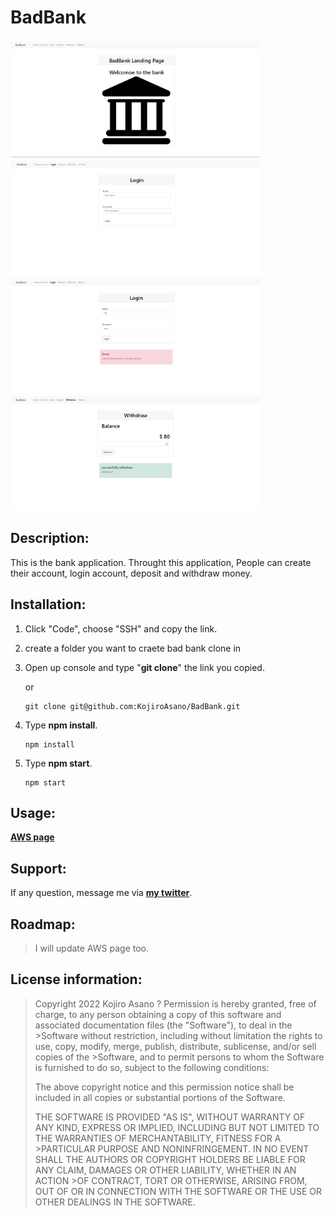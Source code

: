 # BadBank

<div>
<img src = "badbank1.png" width = '400'/> <img src = "badbank2.png" width = '400'/>
</div>
<div>
<img src = "badbank3.png" width = '400'/> <img src = "badbank4.png" width = '400'/>
</div>

## Description:
  This is the bank application. Throught this application, People can create their account, login account, deposit and withdraw money. 
  
## Installation:
  1. Click "Code", choose "SSH" and copy the link.
  2.  create a folder you want to craete bad bank clone in
  3. Open up console and type "**git clone**" the link you copied.
     
     or
     ```console
     git clone git@github.com:KojiroAsano/BadBank.git
     ```
  4. Type **npm install**.
     ```console
     npm install
     ```
  5. Type **npm start**.
     ```console
     npm start
     ```

  
## Usage:
**[AWS page](https://kojiro-asanobankingapplication.s3.amazonaws.com/index.html)**
  
## Support:
  If any question, message me via **[my twitter](https://twitter.com/Kojiro38895598)**.
  
## Roadmap:
  > I will update AWS page too.
  
## License information: 

>Copyright 2022 Kojiro Asano
?
>Permission is hereby granted, free of charge, to any person obtaining a copy of this software and associated documentation files (the "Software"), to deal in the >Software without restriction, including without limitation the rights to use, copy, modify, merge, publish, distribute, sublicense, and/or sell copies of the >Software, and to permit persons to whom the Software is furnished to do so, subject to the following conditions:
>
>The above copyright notice and this permission notice shall be included in all copies or substantial portions of the Software.
>
>THE SOFTWARE IS PROVIDED "AS IS", WITHOUT WARRANTY OF ANY KIND, EXPRESS OR IMPLIED, INCLUDING BUT NOT LIMITED TO THE WARRANTIES OF MERCHANTABILITY, FITNESS FOR A >PARTICULAR PURPOSE AND NONINFRINGEMENT. IN NO EVENT SHALL THE AUTHORS OR COPYRIGHT HOLDERS BE LIABLE FOR ANY CLAIM, DAMAGES OR OTHER LIABILITY, WHETHER IN AN ACTION >OF CONTRACT, TORT OR OTHERWISE, ARISING FROM, OUT OF OR IN CONNECTION WITH THE SOFTWARE OR THE USE OR OTHER DEALINGS IN THE SOFTWARE.
 
